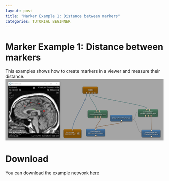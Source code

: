 ```yaml
---
layout: post
title: "Marker Example 1: Distance between markers"
categories: TUTORIAL BEGINNER
---
```


# Marker Example 1: Distance between markers
This examples shows how to create markers in a viewer and measure their distance.
![Screenshot](/categories/data_objects/markers/example1/image.png)

# Download
You can download the example network [here](/categories/data_objects/markers/example1/Marker_Example1.mlab)

